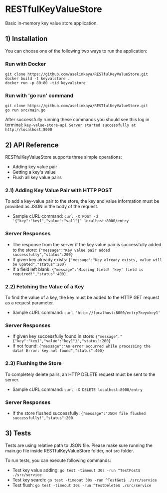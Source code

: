 # RESTfulKeyValueStore
Basic in-memory key value store application.

## 1) Installation
You can choose one of the following two ways to run the application:

### Run with Docker
```
git clone https://github.com/aselimkaya/RESTfulKeyValueStore.git
docker build -t keyvalstore .
docker run -p 80:80 -tid keyvalstore
```

### Run with 'go run' command
```
git clone https://github.com/aselimkaya/RESTfulKeyValueStore.git
go run src/main.go
```

After successfully running these commands you should see this log in terminal:  ```key-value-store-api Server started successfully at http://localhost:8000```

## 2) API Reference

RESTfulKeyValueStore supports three simple operations:
* Adding key value pair
* Getting a key's value
* Flush all key value pairs

### 2.1) Adding Key Value Pair with HTTP POST
To add a key-value pair to the store, the key and value information must be provided as JSON in the body of the request.

* Sample cURL command: ```curl -X POST -d '{"key":"key1","value":"val1"}' localhost:8000/entry```

### Server Responses
* The response from the server if the key value pair is successfully added to the store: ```{"message":"Key value pair added successfully","status":200}```
* If given key already exists: ```{"message":"Key already exists, value will be upated","status":200}```
* If a field left blank: ```{"message":"Missing field! 'key' field is required!","status":400}```

### 2.2) Fetching the Value of a Key
To find the value of a key, the key must be added to the HTTP GET request as a request parameter.
* Sample cURL command: ```curl 'http://localhost:8000/entry?key=key1'```

### Server Responses
* If given key successfully found in store: ```{"message":"{"key":"key1","value":"key1"}","status":200}```
* If not found: ```{"message":"An error occurred while processing the data! Error: key not found","status":400}```

### 2.3) Flushing the Store
To completely delete pairs, an HTTP DELETE request must be sent to the server.
* Sample cURL command: ```curl -X DELETE localhost:8000/entry```

### Server Responses
* If the store flushed successfully: ```{"message":"JSON file flushed successfully!","status":200```

## 3) Tests
Tests are using relative path to JSON file. Please make sure running the main.go file inside RESTfulKeyValueStore folder, not src folder.

To run tests, you can execute following commands:
* Test key value adding: ```go test -timeout 30s -run ^TestPost$ ./src/service```
* Test key search: ```go test -timeout 30s -run ^TestGet$ ./src/service```
* Test flush: ```go test -timeout 30s -run ^TestDelete$ ./src/service```